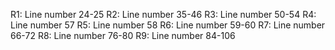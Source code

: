
R1: Line number 24-25
R2: Line number 35-46
R3: Line number 50-54
R4: Line number 57
R5: Line number 58
R6: Line number 59-60
R7: Line number 66-72 
R8: Line number 76-80
R9: Line number 84-106